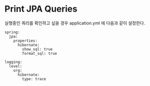 # Print JPA Queries

실행중인 쿼리를 확인하고 싶을 경우 application.yml 에 다음과 같이 설정한다.

    spring:
      jpa:
        properties:
          hibernate:
            show_sql: true
            format_sql: true

    logging:
      level:
        org:
          hibernate:
            type: trace
